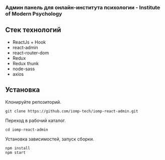 ### Админ панель для онлайн-института психологии - Institute of Modern Psychology

## Стек технологий

* ReactJs + Hook
* react-admin
* react-router-dom
* Redux
* Redux thunk
* node-sass
* axios

## Установка
Клонируйте репозиторий.
```
git clone https://github.com/iomp-tech/iomp-react-admin.git
```

Переход в рабочий каталог.
```
cd iomp-react-admin
```

Установка зависимостей, запуск сборки.
```
npm install
npm start
```

